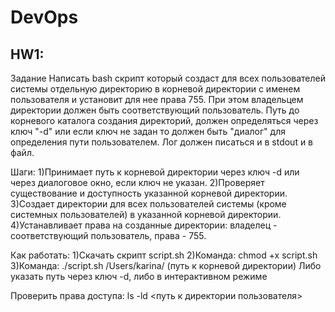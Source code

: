 # DevOps

## HW1:
Задание
Написать bash скрипт который создаст для всех пользователей системы отдельную директорию в корневой директории с именем пользователя и установит для нее права 755. При этом владельцем директории должен быть соответствующий пользователь. Путь до корневого каталога создания директорий, должен определяться через ключ "-d"  или если ключ не задан то должен быть "диалог" для определения пути пользователем. Лог должен писаться и в stdout и в файл.

Шаги:
1)Принимает путь к корневой директории через ключ -d или через диалоговое окно, если ключ не указан.
2)Проверяет существование и доступность указанной корневой директории.
3)Создает директории для всех пользователей системы (кроме системных пользователей) в указанной корневой директории.
4)Устанавливает права на созданные директории: владелец - соответствующий пользователь, права - 755.

Как работать:
1)Скачать скрипт script.sh 
2)Команда: chmod +x script.sh
3)Команда: ./script.sh /Users/karina/ (путь к корневой директории)
Либо указать путь через ключ -d, либо в интерактивном режиме

Проверить права доступа:
ls -ld <путь к директории пользователя>




